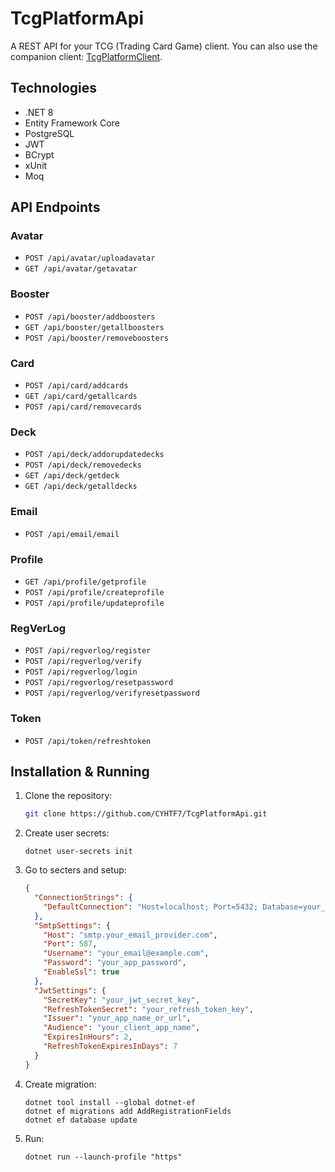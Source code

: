 # TcgPlatformApi

A REST API for your TCG (Trading Card Game) client. You can also use the companion client: [TcgPlatformClient](#).

## Technologies
- .NET 8
- Entity Framework Core
- PostgreSQL
- JWT
- BCrypt
- xUnit
- Moq

## API Endpoints

### Avatar
- `POST /api/avatar/uploadavatar`
- `GET /api/avatar/getavatar`

### Booster
- `POST /api/booster/addboosters`
- `GET /api/booster/getallboosters`
- `POST /api/booster/removeboosters`

### Card
- `POST /api/card/addcards`
- `GET /api/card/getallcards`
- `POST /api/card/removecards`

### Deck
- `POST /api/deck/addorupdatedecks`
- `POST /api/deck/removedecks`
- `GET /api/deck/getdeck`
- `GET /api/deck/getalldecks`

### Email
- `POST /api/email/email`

### Profile
- `GET /api/profile/getprofile`
- `POST /api/profile/createprofile`
- `POST /api/profile/updateprofile`

### RegVerLog
- `POST /api/regverlog/register`
- `POST /api/regverlog/verify`
- `POST /api/regverlog/login`
- `POST /api/regverlog/resetpassword`
- `POST /api/regverlog/verifyresetpassword`

### Token
- `POST /api/token/refreshtoken`

## Installation & Running

1. Clone the repository:
   ```bash
   git clone https://github.com/CYHTF7/TcgPlatformApi.git
   ```   
2. Create user secrets:
   ```net
   dotnet user-secrets init
   ```
3. Go to secters and setup:
   ```json
   {
     "ConnectionStrings": {
       "DefaultConnection": "Host=localhost; Port=5432; Database=your_db_name; Username=your_db_username; Password=your_db_password"
     },
     "SmtpSettings": {
       "Host": "smtp.your_email_provider.com",          
       "Port": 587,                                     
       "Username": "your_email@example.com",            
       "Password": "your_app_password",                 
       "EnableSsl": true
     },
     "JwtSettings": {
       "SecretKey": "your_jwt_secret_key",              
       "RefreshTokenSecret": "your_refresh_token_key",  
       "Issuer": "your_app_name_or_url",                
       "Audience": "your_client_app_name",              
       "ExpiresInHours": 2,                             
       "RefreshTokenExpiresInDays": 7                   
     }
   }
   ```
4. Create migration:
   ```net
   dotnet tool install --global dotnet-ef
   dotnet ef migrations add AddRegistrationFields
   dotnet ef database update
   ```
5. Run:
   ```net
   dotnet run --launch-profile "https"
   ```

